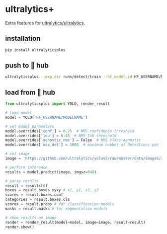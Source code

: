 # ultralytics+

Extra features for [ultralytics/ultralytics](https://github.com/ultralytics/ultralytics).

## installation

```bash
pip install ultralyticsplus
```

## push to 🤗 hub

```bash
ultralyticsplus --exp_dir runs/detect/train --hf_model_id HF_USERNAME/MODELNAME
```

## load from 🤗 hub

```python
from ultralyticsplus import YOLO, render_result

# load model
model = YOLO('HF_USERNAME/MODELNAME')

# set model parameters
model.overrides['conf'] = 0.25  # NMS confidence threshold
model.overrides['iou'] = 0.45  # NMS IoU threshold
model.overrides['agnostic_nms'] = False  # NMS class-agnostic
model.overrides['max_det'] = 1000  # maximum number of detections per image

# set image
image = 'https://github.com/ultralytics/yolov5/raw/master/data/images/zidane.jpg'

# perform inference
results = model.predict(image, imgsz=640)

# parse results
result = results[0]
boxes = result.boxes.xyxy # x1, y1, x2, y2
scores = result.boxes.conf
categories = result.boxes.cls
scores = result.probs # for classification models
masks = result.masks # for segmentation models

# show results on image
render = render_result(model=model, image=image, result=result)
render.show()
```
